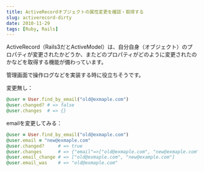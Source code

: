 ```yaml
---
title: ActiveRecordオブジェクトの属性変更を確認・取得する
slug: activerecord-dirty
date: 2010-11-29
tags: [Ruby, Rails]
---
```


ActiveRecord（Rails3だとActiveModel）は、自分自身（オブジェクト）のプロパティが変更されたかどうか、またどのプロパティがどのように変更されたのかなどを取得する機能が備わっています。

管理画面で操作ログなどを実装する時に役立ちそうです。

変更無し：

```ruby
@user = User.find_by_email("old@exmaple.com")
@user.changed? # => false
@user.changes  # => {}
```

emailを変更してみる：

```ruby
@user = User.find_by_email("old@exmaple.com")
@user.email = "new@exmaple.com"
@user.changed?     # => true
@user.changes      # => {"email"=>["old@exmaple.com", "new@exmaple.com"]}
@user.email_change # => ["old@exmaple.com", "new@example.com"]
@user.email_was    # => "old@exmaple.com"
```
